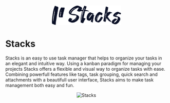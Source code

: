 <p align="center">
    <img src="assets/logo.png" alt="Stacks Logo" title="Stacks" width="215" height="60" />
</p>

# Stacks
Stacks is an easy to use task manager that helps to organize your tasks in an elegant and intuitive way. Using a kanban paradigm for managing your projects Stacks offers a flexible and visual way to organize tasks with ease. Combining powerfull features like tags, task grouping, quick search and attachments with a beautifull user interface, Stacks aims to make task management both easy and fun.

<p align="center">
    <img src="assets/back-and-white.png" alt="Stacks" title="Stacks" />
</p>